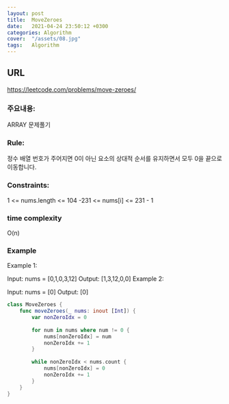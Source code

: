 ```yaml
---
layout: post
title:  MoveZeroes
date:   2021-04-24 23:50:12 +0300
categories: Algorithm
cover:  "/assets/08.jpg"
tags:   Algorithm
---
```


## URL
https://leetcode.com/problems/move-zeroes/

### 주요내용: 
ARRAY 문제풀기

### Rule:
정수 배열 번호가 주어지면 0이 아닌 요소의 상대적 순서를 유지하면서 
모두 0을 끝으로 이동합니다.

### Constraints:
1 <= nums.length <= 104
-231 <= nums[i] <= 231 - 1

### time complexity
O(n)

### Example
Example 1:

Input: nums = [0,1,0,3,12]
Output: [1,3,12,0,0]
Example 2:

Input: nums = [0]
Output: [0]

```swift
class MoveZeroes {
    func moveZeroes(_ nums: inout [Int]) {
        var nonZeroIdx = 0
        
        for num in nums where num != 0 {
            nums[nonZeroIdx] = num
            nonZeroIdx += 1
        }
        
        while nonZeroIdx < nums.count {
            nums[nonZeroIdx] = 0
            nonZeroIdx += 1
        }
    }
}
```
